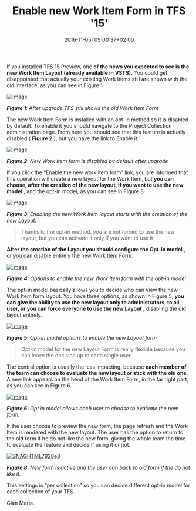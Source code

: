 ﻿---
title: "Enable new Work Item Form in TFS '15'"
description: ""
date: 2016-11-05T09:00:37+02:00
draft: false
tags: [Tfs]
categories: [Team Foundation Server]
---
If you installed TFS 15 Preview, one  **of the news you expected to see is the new Work Item Layout (already available in VSTS).** You could get disappointed that actually your existing Work Items still are shown with the old interface, as you can see in Figure 1

[![image](https://www.codewrecks.com/blog/wp-content/uploads/2016/11/image_thumb.png "image")](https://www.codewrecks.com/blog/wp-content/uploads/2016/11/image.png)

 ***Figure 1***: *After upgrade TFS still shows the old Work Item Form*

The new Work Item Form is installed with an opt-in method so it is disabled by default. To enable it you should navigate to the Project Collection administration page. From here you should see that this feature is actually disabled ( **Figure 2** ), but you have the link to Enable it.

[![image](https://www.codewrecks.com/blog/wp-content/uploads/2016/11/image_thumb-1.png "image")](https://www.codewrecks.com/blog/wp-content/uploads/2016/11/image-1.png)

 ***Figure 2***: *New Work Item form is disabled by default after upgrade*

If you click the “Enable the new work item form” link, you are informed that this operation will create a new layout for the Work Item, but  **you can choose, after the creation of the new layout, if you want to use the new model** , and the opt-in model, as you can see in Figure 3.

[![image](https://www.codewrecks.com/blog/wp-content/uploads/2016/11/image_thumb-2.png "image")](https://www.codewrecks.com/blog/wp-content/uploads/2016/11/image-2.png)

 ***Figure 3***: *Enabling the new Work Item layout starts with the creation of the new Layout.*

> Thanks to the opt-in method, you are not forced to use the new layout, but you can activate it only if you want to use it

 **After the creation of the Layout you should configure the Opt-in model** , or you can disable entirely the new Work Item Form.

[![image](https://www.codewrecks.com/blog/wp-content/uploads/2016/11/image_thumb-3.png "image")](https://www.codewrecks.com/blog/wp-content/uploads/2016/11/image-3.png)

 ***Figure 4***: *Options to enable the new Work Item form with the opt-in model*

The opt-in model basically allows you to decide who can view the new Work Item form layout. You have three options, as shown in Figure 5,  **you can give the ability to use the new layout only to administrators, to all user, or you can force everyone to use the new Layout** , disabling the old layout entirely.

[![image](https://www.codewrecks.com/blog/wp-content/uploads/2016/11/image_thumb-4.png "image")](https://www.codewrecks.com/blog/wp-content/uploads/2016/11/image-4.png)

 ***Figure 5***: *Opt-in model options to enable the new Layout form*

> Opt-in model for the new Layout Form is really flexible because you can leave the decision up to each single user.

The central option is usually the less impacting, because  **each member of the team can choose to evaluate the new layout or stick with the old one**. A new link appears on the head of the Work Item Form, in the far right part, as you can see in Figure 6.

[![image](https://www.codewrecks.com/blog/wp-content/uploads/2016/11/image_thumb-5.png "image")](https://www.codewrecks.com/blog/wp-content/uploads/2016/11/image-5.png)

 ***Figure 6***: *Opt in model allows each user to choose to evaluate the new form.*

If the user choose to preview the new form, the page refresh and the Work Item is rendered with the new layout. The user has the option to return to the old form if he do not like the new form, giving the whole team the time to evaluate the feature and decide if using it or not.

[![SNAGHTML7928e8](https://www.codewrecks.com/blog/wp-content/uploads/2016/11/SNAGHTML7928e8_thumb.png "SNAGHTML7928e8")](https://www.codewrecks.com/blog/wp-content/uploads/2016/11/SNAGHTML7928e8.png)

 ***Figure 8***: *New form is active and the user can back to old form if the do not like it.*

This settings is “per collection” so you can decide different opt-in model for each collection of your TFS.

Gian Maria.
